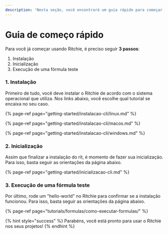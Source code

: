 ```yaml
---
description: 'Nesta seção, você encontrará um guia rápido para começar a usar o Ritchie.'
---
```


# Guia de começo rápido

Para você já começar usando  Ritchie, é preciso seguir **3 passos**: 

1. Instalação
2. Inicialização
3. Execução de uma fórmula teste 

### **1. Instalação** 

Primeiro de tudo, você deve instalar o Ritchie de acordo com o sistema operacional que utiliza. Nos links abaixo, você escolhe qual tutorial se encaixa no seu caso. 

{% page-ref page="getting-started/instalacao-cli/linux.md" %}

{% page-ref page="getting-started/instalacao-cli/macos.md" %}

{% page-ref page="getting-started/instalacao-cli/windows.md" %}

### **2. Inicialização**

Assim que finalizar a instalação do rit, é momento de fazer sua inicialização. Para isso,  basta seguir as orientações da página abaixo. 

{% page-ref page="getting-started/inicializacao-cli.md" %}

### **3. Execução de uma fórmula teste**

Por último, rode um "hello-world" no Ritchie para confirmar se a instalação funcionou. Para isso,  basta seguir as orientações da página abaixo. 

{% page-ref page="tutorials/formulas/como-executar-formulas/" %}

{% hint style="success" %}
Parabéns, você está pronto para usar o Ritchie nos seus projetos! 
{% endhint %}

